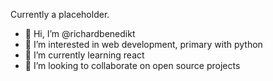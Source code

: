Currently a placeholder.

- 👋 Hi, I’m @richardbenedikt
- 👀 I’m interested in web development, primary with python
- 🌱 I’m currently learning react
- 💞️ I’m looking to collaborate on open source projects

<!---
richardbenedikt/richardbenedikt is a ✨ special ✨ repository because its `README.md` (this file) appears on your GitHub profile.
You can click the Preview link to take a look at your changes.
--->
